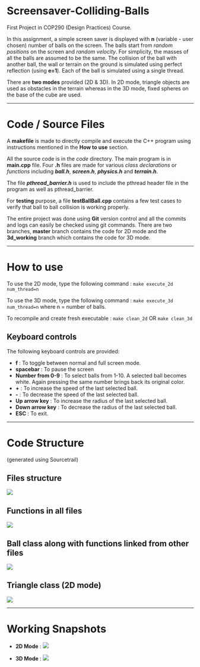 # Screensaver-Colliding-Balls
First Project in COP290 (Design Practices) Course.

In this assignment, a simple screen saver is displayed with **n** (variable - user chosen) number of balls on the screen. The balls start from *random positions* on the screen and *random velocity*. For simplicity, the masses of all the balls are assumed to be the same. The collision of the ball with another ball, the wall or terrain on the ground is simulated using perfect reflection (using **e=1**).
Each of the ball is simulated using a single thread.

There are **two modes** provided (2D & 3D). In 2D mode, triangle objects are used as obstacles in the terrain whereas in the 3D mode, fixed spheres on the base of the cube are used.

***

# Code / Source Files
A **makefile** is made to directly compile and execute the C++ program using instructions mentioned in the **How to use** section.

All the source code is in the *code* directory.
The main program is in **main.cpp** file. Four **.h** files are made for various *class declarations* or *functions* including ***ball.h***, ***screen.h***, ***physics.h*** and ***terrain.h***.

The file ***pthread_barrier.h*** is used to include the pthread header file in the program as well as pthread_barrier.

For **testing** purpose, a file **testBallBall.cpp** contains a few test cases to verify that ball to ball collision is working properly.

The entire project was done using **Git** version control and all the commits and logs can easily be checked using git commands. There are two branches, **master** branch contains the code for 2D mode and the **3d_working** branch which contains the code for 3D mode.

***

# How to use

To use the 2D mode, type the following command : ```make execute_2d num_thread=n```

To use the 3D mode, type the following command :
```make execute_3d num_thread=n```
where n = number of balls.

To recompile and create fresh executable :
```make clean_2d```
OR
```make clean_3d```

## Keyboard controls

The following keyboard controls are provided:
* **f** : To toggle between normal and full screen mode.
* **spacebar** : To pause the screen
* **Number from 0-9** : To select balls from 1-10. A selected ball becomes white. Again pressing the same number brings back its original color.
* **+** : To increase the speed of the last selected ball.
* **-** : To decrease the speed of the last selected ball.
* **Up arrow key** : To increase the radius of the last selected ball.
* **Down arrow key** : To decrease the radius of the last selected ball.
* **ESC** : To exit.

***
# Code Structure
(generated using Sourcetrail)
## Files structure
![](Images/Files.png)
## Functions in all files
![](Images/Functions.png)
## Ball class along with functions linked from other files
![](Images/Ball.png)
## Triangle class (2D mode)
![](Images/Triangle.png)

***
# Working Snapshots
* **2D Mode** : ![](Images/2D.png)

* **3D Mode** : ![](Images/3D.png)
